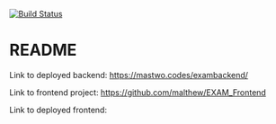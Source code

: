 [![Build Status](https://travis-ci.com/malthew/EXAM_Backend.svg?branch=master)](https://travis-ci.com/malthew/EXAM_Backend)

# README

Link to deployed backend: https://mastwo.codes/exambackend/

Link to frontend project: https://github.com/malthew/EXAM_Frontend

Link to deployed frontend:
